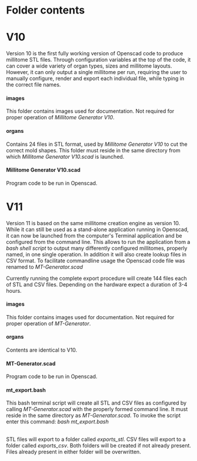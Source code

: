 # Folder contents

# V10

Version 10 is the first fully working version of Openscad code to produce millitome STL files. Through configuration variables at the top of the code, it can cover a wide variety of organ types, sizes and millitome layouts. However, it can only output a single millitome per run, requiring the user to manually configure, render and export each individual file, while typing in the correct file names.

<h4>images</h4>
This folder contains images used for documentation. Not required for proper operation of <em>Millitome Generator V10</em>.

<h4>organs</h4>
Contains 24 files in STL format, used by <em>Millitome Generator V10</em> to cut the correct mold shapes. This folder must reside in the same directory from which <em>Millitome Generator V10.scad </em> is launched.

<h4>Millitome Generator V10.scad</h4>
Program code to be run in Openscad.

# V11

Version 11 is based on the same millitome creation engine as version 10. While it can still be used as a stand-alone application running in Openscad, it can now be launched from the computer's Terminal application and be configured from the command line. This allows to run the application from a <em>bash shell script</em> to output many differently configured millitomes, properly named, in one single operation. In addition it will also create lookup files in CSV format. To facilitate commandline usage the Openscad code file was renamed to <em>MT-Generator.scad</em>

Currently running the complete export procedure will create 144 files each of STL and CSV files. Depending on the hardware expect a duration of 3-4 hours.

<h4>images</h4>
This folder contains images used for documentation. Not required for proper operation of <em>MT-Generator</em>.

<h4>organs</h4>
Contents are identical to V10.

<h4>MT-Generator.scad</h4>
Program code to be run in Openscad.

<h4>mt_export.bash</h4>
This bash terminal script will create all STL and CSV files as configured by calling <em>MT-Generator.scad</em> with the properly formed command line. It must reside in the same directory as <em>MT-Generator.scad</em>. To invoke the script enter this command: <em>bash mt_export.bash</em><br><br>

STL files will export to a folder called <em>exports_stl</em>. CSV files will export to a folder called <em>exports_csv</em>. Both folders will be created if not already present. Files already present in either folder will be overwritten.
